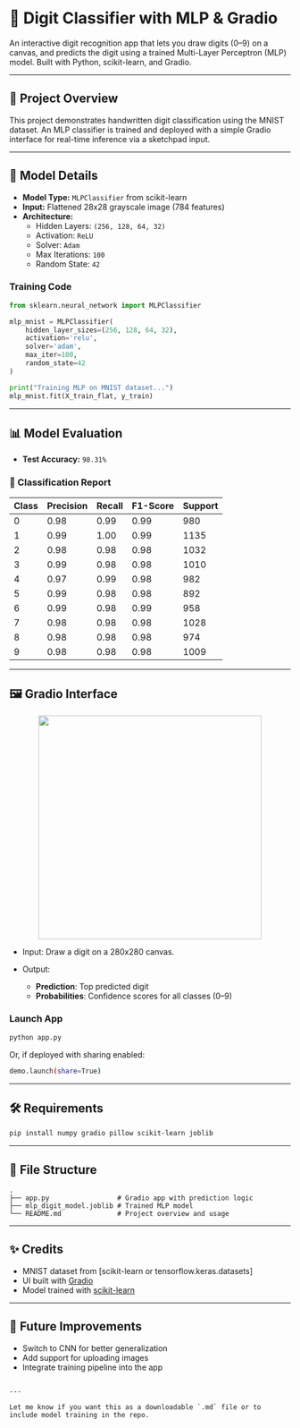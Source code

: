 # 🧠 Digit Classifier with MLP & Gradio

An interactive digit recognition app that lets you draw digits (0–9) on a canvas, and predicts the digit using a trained Multi-Layer Perceptron (MLP) model. Built with Python, scikit-learn, and Gradio.

---

## 📌 Project Overview

This project demonstrates handwritten digit classification using the MNIST dataset. An MLP classifier is trained and deployed with a simple Gradio interface for real-time inference via a sketchpad input.

---

## 🧠 Model Details

- **Model Type:** `MLPClassifier` from scikit-learn
- **Input:** Flattened 28x28 grayscale image (784 features)
- **Architecture:**
  - Hidden Layers: `(256, 128, 64, 32)`
  - Activation: `ReLU`
  - Solver: `Adam`
  - Max Iterations: `100`
  - Random State: `42`

### Training Code

```python
from sklearn.neural_network import MLPClassifier

mlp_mnist = MLPClassifier(
    hidden_layer_sizes=(256, 128, 64, 32),
    activation='relu',
    solver='adam',
    max_iter=100,
    random_state=42
)

print("Training MLP on MNIST dataset...")
mlp_mnist.fit(X_train_flat, y_train)
````

---

## 📊 Model Evaluation

* **Test Accuracy:** `98.31%`

### 📄 Classification Report

| Class | Precision | Recall | F1-Score | Support |
| ----- | --------- | ------ | -------- | ------- |
| 0     | 0.98      | 0.99   | 0.99     | 980     |
| 1     | 0.99      | 1.00   | 0.99     | 1135    |
| 2     | 0.98      | 0.98   | 0.98     | 1032    |
| 3     | 0.99      | 0.98   | 0.98     | 1010    |
| 4     | 0.97      | 0.99   | 0.98     | 982     |
| 5     | 0.99      | 0.98   | 0.98     | 892     |
| 6     | 0.99      | 0.98   | 0.99     | 958     |
| 7     | 0.98      | 0.98   | 0.98     | 1028    |
| 8     | 0.98      | 0.98   | 0.98     | 974     |
| 9     | 0.98      | 0.98   | 0.98     | 1009    |

---

## 🖼️ Gradio Interface

<p align="center">
  <img src="https://user-images.githubusercontent.com/your-username/sketchpad-demo.gif" width="400">
</p>

* Input: Draw a digit on a 280x280 canvas.
* Output:

  * **Prediction**: Top predicted digit
  * **Probabilities**: Confidence scores for all classes (0–9)

### Launch App

```bash
python app.py
```

Or, if deployed with sharing enabled:

```bash
demo.launch(share=True)
```

---

## 🛠️ Requirements

```bash
pip install numpy gradio pillow scikit-learn joblib
```

---

## 📁 File Structure

```
.
├── app.py                 # Gradio app with prediction logic
├── mlp_digit_model.joblib # Trained MLP model
└── README.md              # Project overview and usage
```

---

## ✨ Credits

* MNIST dataset from \[scikit-learn or tensorflow\.keras.datasets]
* UI built with [Gradio](https://gradio.app/)
* Model trained with [scikit-learn](https://scikit-learn.org)

---

## 📌 Future Improvements

* Switch to CNN for better generalization
* Add support for uploading images
* Integrate training pipeline into the app

```

---

Let me know if you want this as a downloadable `.md` file or to include model training in the repo.
```

